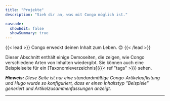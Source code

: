 ```yaml
---
title: "Projekte"
description: "Sieh dir an, was mit Congo möglich ist."

cascade:
  showEdit: false
  showSummary: true
---
```


{{< lead >}}
Congo erweckt deinen Inhalt zum Leben. :heart_eyes:
{{< /lead >}}

Dieser Abschnitt enthält einige Demoseiten, die zeigen, wie Congo verschiedene Arten von Inhalten wiedergibt. Sie können auch eine Beispielseite für ein [Taxonomieverzeichnis]({{< ref "tags" >}}) sehen.

_**Hinweis:** Diese Seite ist nur eine standardmäßige Congo-Artikelauflistung und Hugo wurde so konfiguriert, dass er einen Inhaltstyp "Beispiele" generiert und Artikelzusammenfassungen anzeigt._

---
